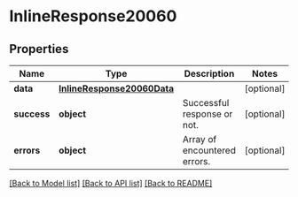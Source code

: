 # InlineResponse20060

## Properties
Name | Type | Description | Notes
------------ | ------------- | ------------- | -------------
**data** | [**InlineResponse20060Data**](InlineResponse20060Data.md) |  | [optional] 
**success** | **object** | Successful response or not. | [optional] 
**errors** | **object** | Array of encountered errors. | [optional] 

[[Back to Model list]](../README.md#documentation-for-models) [[Back to API list]](../README.md#documentation-for-api-endpoints) [[Back to README]](../README.md)

